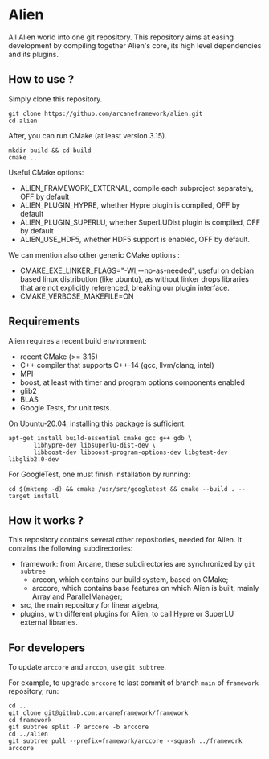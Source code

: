 # Alien

All Alien world into one git repository.
This repository aims at easing development by compiling together Alien's core, its high level dependencies and its plugins.

## How to use ?

Simply clone this repository.

```shell script
git clone https://github.com/arcaneframework/alien.git
cd alien
```

After, you can run CMake (at least version 3.15).
```shell script
mkdir build && cd build
cmake ..
```

Useful CMake options:
- ALIEN_FRAMEWORK_EXTERNAL, compile each subproject separately, OFF by default
- ALIEN_PLUGIN_HYPRE, whether Hypre plugin is compiled, OFF by default
- ALIEN_PLUGIN_SUPERLU, whether SuperLUDist plugin is compiled, OFF by default
- ALIEN_USE_HDF5, whether HDF5 support is enabled, OFF by default.

We can mention also other generic CMake options :
- CMAKE_EXE_LINKER_FLAGS="-Wl,--no-as-needed", useful on debian based linux distribution (like ubuntu), 
as without linker drops libraries that are not explicitly referenced, breaking our plugin interface.
- CMAKE_VERBOSE_MAKEFILE=ON

## Requirements

Alien requires a recent build environment:
 - recent CMake (>= 3.15)
 - C++ compiler that supports C++-14 (gcc, llvm/clang, intel)
 - MPI
 - boost, at least with timer and program options components enabled
 - glib2
 - BLAS
 - Google Tests, for unit tests.
 
 On Ubuntu-20.04, installing this package is sufficient:
 ```shell script
apt-get install build-essential cmake gcc g++ gdb \
        libhypre-dev libsuperlu-dist-dev \
        libboost-dev libboost-program-options-dev libgtest-dev libglib2.0-dev
```

For GoogleTest, one must finish installation by running:
```shell script
cd $(mktemp -d) && cmake /usr/src/googletest && cmake --build . --target install
```

## How it works ?

This repository contains several other repositories, needed for Alien. 
It contains the following subdirectories:
 - framework: from Arcane, these subdirectories are synchronized by `git subtree`
   + arccon,  which contains our build system, based on CMake;
   + arccore, which contains base features on which Alien is built, mainly Array and ParallelManager;
 - src, the main repository for linear algebra,
 - plugins, with different plugins for Alien, to call Hypre or SuperLU external libraries.

## For developers

To update `arccore` and `arccon`, use `git subtree`.

For example, to upgrade `arccore` to last commit of branch `main` of `framework` repository, run:
```shell script
cd ..
git clone git@github.com:arcaneframework/framework
cd framework
git subtree split -P arccore -b arccore
cd ../alien
git subtree pull --prefix=framework/arccore --squash ../framework arccore
```
